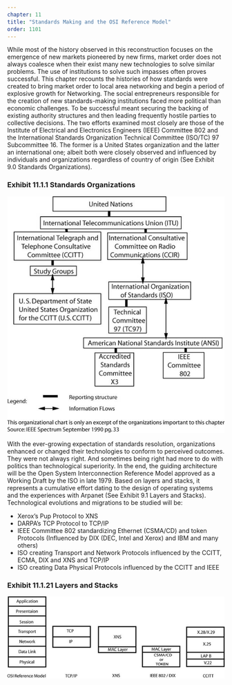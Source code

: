 ```yaml
---
chapter: 11
title: "Standards Making and the OSI Reference Model"
order: 1101
---
```


While most of the history observed in this reconstruction focuses on the emergence of new markets pioneered by new firms, market order does not always coalesce when their exist many new technologies to solve similar problems. The use of institutions to solve such impasses often proves successful. This chapter recounts the histories of how standards were created to bring market order to local area networking and begin a period of explosive growth for Networking. The social entrepreneurs responsible for the creation of new standards-making institutions faced more political than economic challenges. To be successful meant securing the backing of existing authority structures and then leading frequently hostile parties to collective decisions. The two efforts examined most closely are those of the Institute of Electrical and Electronics Engineers (IEEE) Committee 802 and the International Standards Organization Technical Committee (ISO/TC) 97 Subcommittee 16. The former is a United States organization and the latter an international one; albeit both were closely observed and influenced by individuals and organizations regardless of country of origin (See Exhibit 9.0 Standards Organizations).

### Exhibit 11.1.1 Standards Organizations

![diagram of Standards Organizations](/assets/img/ex-11.1.1_Standards_Organizations.jpg)

With the ever-growing expectation of standards resolution, organizations enhanced or changed their technologies to conform to perceived outcomes. They were not always right. And sometimes being right had more to do with politics than technological superiority. In the end, the guiding architecture will be the Open System Interconnection Reference Model approved as a Working Draft by the ISO in late 1979. Based on layers and stacks, it represents a cumulative effort dating to the design of operating systems and the experiences with Arpanet (See Exhibit 9.1 Layers and Stacks). Technological evolutions and migrations to be studied will be:

- Xerox’s Pup Protocol to XNS
- DARPA’s TCP Protocol to TCP/IP
- IEEE Committee 802 standardizing Ethernet (CSMA/CD) and token Protocols (Influenced by DIX (DEC, Intel and Xerox) and IBM and many others)
- ISO creating Transport and Network Protocols influenced by the CCITT, ECMA, DIX and XNS and TCP/IP
- ISO creating Data Physical Protocols influenced by the CCITT and IEEE

### Exhibit 11.1.21 Layers and Stacks

![diagram of Networking Layers and Stacks](/assets/img/ex-11.1.2_Layers_and_Stacks.jpg)
